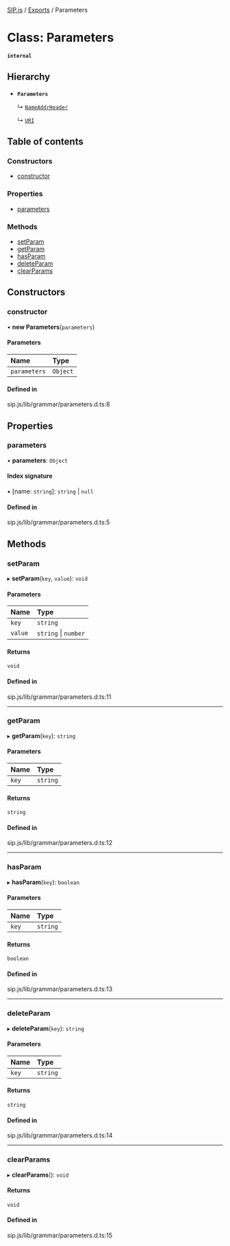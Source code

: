 [SIP.js](../README.md) / [Exports](../modules.md) / Parameters

# Class: Parameters

**`internal`**

## Hierarchy

- **`Parameters`**

  ↳ [`NameAddrHeader`](NameAddrHeader.md)

  ↳ [`URI`](URI.md)

## Table of contents

### Constructors

- [constructor](Parameters.md#constructor)

### Properties

- [parameters](Parameters.md#parameters)

### Methods

- [setParam](Parameters.md#setparam)
- [getParam](Parameters.md#getparam)
- [hasParam](Parameters.md#hasparam)
- [deleteParam](Parameters.md#deleteparam)
- [clearParams](Parameters.md#clearparams)

## Constructors

### constructor

• **new Parameters**(`parameters`)

#### Parameters

| Name | Type |
| :------ | :------ |
| `parameters` | `Object` |

#### Defined in

sip.js/lib/grammar/parameters.d.ts:8

## Properties

### parameters

• **parameters**: `Object`

#### Index signature

▪ [name: `string`]: `string` \| ``null``

#### Defined in

sip.js/lib/grammar/parameters.d.ts:5

## Methods

### setParam

▸ **setParam**(`key`, `value`): `void`

#### Parameters

| Name | Type |
| :------ | :------ |
| `key` | `string` |
| `value` | `string` \| `number` |

#### Returns

`void`

#### Defined in

sip.js/lib/grammar/parameters.d.ts:11

___

### getParam

▸ **getParam**(`key`): `string`

#### Parameters

| Name | Type |
| :------ | :------ |
| `key` | `string` |

#### Returns

`string`

#### Defined in

sip.js/lib/grammar/parameters.d.ts:12

___

### hasParam

▸ **hasParam**(`key`): `boolean`

#### Parameters

| Name | Type |
| :------ | :------ |
| `key` | `string` |

#### Returns

`boolean`

#### Defined in

sip.js/lib/grammar/parameters.d.ts:13

___

### deleteParam

▸ **deleteParam**(`key`): `string`

#### Parameters

| Name | Type |
| :------ | :------ |
| `key` | `string` |

#### Returns

`string`

#### Defined in

sip.js/lib/grammar/parameters.d.ts:14

___

### clearParams

▸ **clearParams**(): `void`

#### Returns

`void`

#### Defined in

sip.js/lib/grammar/parameters.d.ts:15

